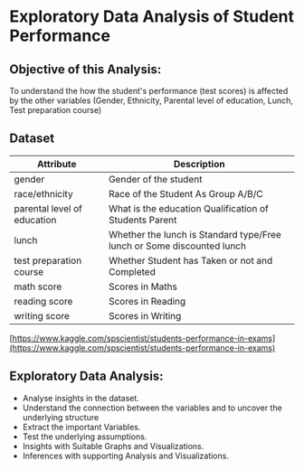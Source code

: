 # Exploratory Data Analysis of Student Performance

## Objective of this Analysis:
To understand the how the student's performance (test scores) is affected by the other variables (Gender, Ethnicity,
Parental level of education, Lunch, Test preparation course)

## Dataset
| Attribute | Description |
|----------|-------------|
|gender                        | Gender of the student|
|race/ethnicity                | Race of the Student As Group A/B/C|
|parental level of education   | What is the education Qualification of Students Parent|
|lunch                         | Whether the lunch is Standard type/Free lunch or Some discounted lunch|
|test preparation course       | Whether Student has Taken or not and Completed|
|math score                    | Scores in Maths|
|reading score                 | Scores in Reading|
|writing score                 | Scores in Writing|

[https://www.kaggle.com/spscientist/students-performance-in-exams](https://www.kaggle.com/spscientist/students-performance-in-exams)

## Exploratory Data Analysis:

- Analyse insights in the dataset.
- Understand the connection between the variables and to uncover the underlying structure
- Extract the important Variables.
- Test the underlying assumptions.
- Insights with Suitable Graphs and Visualizations.
- Inferences with supporting Analysis and Visualizations.
